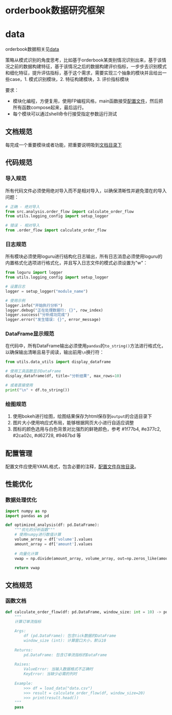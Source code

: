 # orderbook数据研究框架

# data
orderbook数据相关见[data](../data_schema/orderbook.md)

策略从模式识别的角度思考，比如基于orderbook某类别情况识别出来，基于该情况之前的数据构建特征，基于该情况之后的数据构建评价指标，一步步去识别模式和细化特征，提升评估指标，基于这个需求，需要实现三个抽象的模块并且给出一些case，1. 模式识别模块，2. 特征构建模块，3. 评价指标模块

要求：
- 模块化编程，方便复用，使用FP编程风格，main函数接受[配置文件](../config/xxx.yaml)，然后把所有函数compose起来，最后运行。
- 每个模块可以通过shell命令行接受指定参数运行测试

## 文档规范
每完成一个重要模块或者功能，把重要说明吸到[文档目录下](../docs/)

## 代码规范

### 导入规范
所有代码文件必须使用绝对导入而不是相对导入，以确保清晰性并避免潜在的导入问题：

```python
# 正确 - 绝对导入
from src.analysis.order_flow import calculate_order_flow
from utils.logging_config import setup_logger

# 错误 - 相对导入
from .order_flow import calculate_order_flow
```

### 日志规范
所有模块必须使用loguru进行结构化日志输出，所有日志消息必须使用loguru的内置格式化选项进行格式化，并且写入日志文件的模式必须设置为"w"：

```python
from loguru import logger
from utils.logging_config import setup_logger

# 设置日志
logger = setup_logger("module_name")

# 使用示例
logger.info("开始执行分析")
logger.debug("正在处理数据行: {}", row_index)
logger.success("分析成功完成")
logger.error("发生错误: {}", error_message)
```

### DataFrame显示规范
在代码中，所有DataFrame输出必须使用`pandas`的`to_string()`方法进行格式化，以确保输出清晰且易于阅读，输出前用`\n`换行符：

```python
from utils.data_utils import display_dataframe

# 使用工具函数显示DataFrame
display_dataframe(df, title="分析结果", max_rows=10)

# 或者直接使用
print("\n" + df.to_string())
```

### 绘图规范
1. 使用bokeh进行绘图，绘图结果保存为html保存到`output`的合适目录下
2. 图片大小使用响应式布局，能够根据网页大小进行自适应调整
3. 图标的颜色选用与白色背景对比强烈的鲜艳颜色，参考 #1f77b4, #e377c2, #2ca02c, #d62728, #9467bd 等


## 配置管理
配置文件应使用YAML格式，包含必要的注释，[配置文件存放目录](../config/)。


## 性能优化

### 数据处理优化
```python
import numpy as np
import pandas as pd

def optimized_analysis(df: pd.DataFrame):
    """优化的分析函数"""
    # 使用numpy进行数值计算
    volume_array = df['volume'].values
    amount_array = df['amount'].values
    
    # 向量化计算
    vwap = np.divide(amount_array, volume_array, out=np.zeros_like(amount_array), where=volume_array!=0)
    
    return vwap
```
## 文档规范

### 函数文档
```python
def calculate_order_flow(df: pd.DataFrame, window_size: int = 10) -> pd.DataFrame:
    """
    计算订单流指标
    
    Args:
        df (pd.DataFrame): 包含tick数据的DataFrame
        window_size (int): 计算窗口大小，默认10
    
    Returns:
        pd.DataFrame: 包含订单流指标的DataFrame
    
    Raises:
        ValueError: 当输入数据格式不正确时
        KeyError: 当缺少必需的列时
    
    Example:
        >>> df = load_data("data.csv")
        >>> result = calculate_order_flow(df, window_size=20)
        >>> print(result.head())
    """
    pass
```